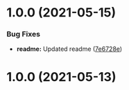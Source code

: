 # 1.0.0 (2021-05-15)


### Bug Fixes

* **readme:** Updated readme ([7e6728e](https://github.com/Yonomi/yonomi-flutter-demo/commit/7e6728e3cdb071d24a67fc309f610d52367868b5))

# 1.0.0 (2021-05-13)
